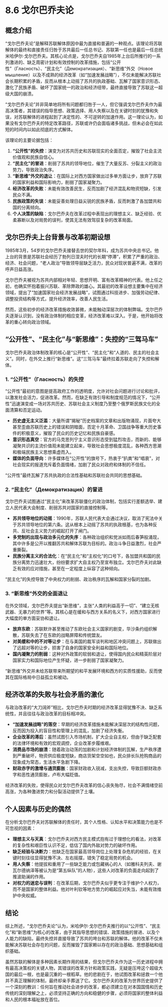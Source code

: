 # 8.6 戈尔巴乔夫论

## 概念介绍

“戈尔巴乔夫论”是解释苏联解体原因中最为直接和普遍的一种观点。该理论将苏联解体的最终和直接责任归咎于苏共最后一任总书记、苏联第一任也是最后一任总统米哈伊尔·戈尔巴乔夫。其核心论点是，戈尔巴乔夫自1985年上台后所推行的一系列激进的、缺乏周密计划和有效控制的改革措施，包括“公开性”（Гласность）、“民主化”（Демократизация）、“新思维”外交（Новое мышление）以及不成熟的经济改革（如“加速发展战略”），不仅未能解决苏联社会长期积累的矛盾，反而从根本上动摇了苏共的执政基础、瓦解了国家意识形态、激化了民族矛盾、破坏了国家统一的政治和经济纽带，最终直接导致了苏联这一超级大国的崩溃。

“戈尔巴乔夫论”并非简单地将所有问题都归咎于一人，但它强调戈尔巴乔夫作为最高决策者，其错误的指导思想、政策选择、用人失察以及在关键时刻的犹豫和失误，对苏联解体的进程起到了决定性的、不可逆转的加速作用。这一理论认为，如果没有戈尔巴乔夫的特定改革路径，苏联或许仍会面临诸多挑战，但未必会在如此短的时间内以如此彻底的方式解体。

该理论的主要论据包括：

1.  **“公开性”的失控**：演变为对苏共历史和苏联现实的全面否定，摧毁了社会主流价值观和民族自信心。
2.  **“民主化”的冒进**：削弱了苏共的领导地位，催生了大量反苏、分裂主义的政治势力，导致政治失序。
3.  **“新思维”外交的退让**：在国际上对西方国家做出过多单方面让步，放弃了苏联的国家利益和国际影响力，削弱了国家凝聚力。
4.  **经济改革的失败**：未能有效改善民生，反而加剧了经济混乱和物资短缺，引发民众不满。
5.  **民族政策的失误**：未能妥善处理日益尖锐的民族矛盾，反而刺激了各加盟共和国的分离倾向。
6.  **个人决策的缺陷**：戈尔巴乔夫在改革过程中表现出的理想主义、缺乏经验、优柔寡断以及对局势的误判，使其无法有效驾驭复杂的改革局面。

## 戈尔巴乔夫上台背景与改革初期设想

1985年3月，54岁的戈尔巴乔夫接替去世的契尔年科，成为苏共中央总书记。他上台的背景是苏联社会经历了勃列日涅夫时代的长期“停滞”，积累了严重的政治、经济、社会问题，“老人政治”导致领导层缺乏活力，民众对现状普遍不满，改革的呼声日益高涨。

戈尔巴乔夫被视为苏共内部相对年轻、思想开明、富有改革精神的代表。他上任之初，也确实怀抱着振兴苏联、革除弊政的雄心。其最初的改革设想主要集中在经济领域，提出了“加速国家社会经济发展战略”，试图通过科技进步、加强劳动纪律、调整投资结构等方式，提升经济效率，改善人民生活。

然而，这些初步的经济改革措施收效甚微，未能触动深层次的体制弊端。戈尔巴乔夫逐渐认识到，没有政治体制的相应变革，经济改革难以深入。于是，他开始将改革的重心转向政治领域。

## “公开性”、“民主化”与“新思维”：失控的“三驾马车”

戈尔巴乔夫政治体制改革的核心是“公开性”、“民主化”和“人道的、民主的社会主义”。同时，在外交上推行“新思维”。这“三驾马车”最终拉着苏联走向了失控和解体。

### 1. “公开性”（Гласность）的失控

“公开性”最初的意图是提高政府工作的透明度，允许对社会问题进行讨论和批评，以激发社会活力，促进改革。然而，在缺乏有效引导和制度规范的情况下，“公开性”迅速演变成一场对苏共历史、苏联社会主义制度乃至整个俄罗斯民族文化的全面清算和否定运动。

*   **历史虚无主义泛滥**：大量所谓“揭秘”历史档案的文章和出版物涌现，片面夸大甚至歪曲苏联历史上的错误和阴暗面，否定十月革命、卫国战争等重大历史事件的积极意义，摧毁了民众的历史记忆和民族自豪感。
*   **意识形态真空**：官方的马克思列宁主义意识形态受到猛烈攻击，而新的、能够凝聚共识的主流价值观未能建立起来，导致社会思想极度混乱，各种西方思潮和极端民族主义思想乘虚而入。
*   **媒体的负面导向**：许多媒体在“公开性”的旗号下，热衷于“扒粪”和“唱衰”，对社会现实的报道充斥着负面情绪，加剧了民众对政府和体制的不信任。

“公开性”最终瓦解了苏共执政的合法性基础和苏联社会共同的思想基础。

### 2. “民主化”（Демократизация）的冒进

戈尔巴乔夫试图通过“民主化”来改革苏联僵化的政治体制，包括实行差额选举、建立人民代表大会制度、削弱苏共对国家的直接控制等。

*   **苏共领导地位的动摇**：1990年，苏联人民代表大会通过决议，取消了宪法中关于苏共领导地位的第六条。这从根本上动摇了苏共的执政根基，也为各种反共、反社会主义势力的崛起打开了闸门。
*   **多党制的出现与政治多元化的失序**：各种政治组织和党派如雨后春笋般涌现，其中许多是公开以推翻苏共和解体苏联为目标的。政治斗争日益激烈，社会严重撕裂。
*   **民族分离主义的合法化**：在“民主化”和“主权化”的口号下，各加盟共和国的民族分离势力迅速壮大，纷纷要求扩大自主权乃至宣布独立。戈尔巴乔夫对此缺乏有效的应对措施，甚至在一定程度上纵容了这种倾向。

“民主化”的失控导致了中央权力的削弱、政治秩序的瓦解和国家分裂的加剧。

### 3. “新思维”外交的全面退让

在外交领域，戈尔巴乔夫提出“新思维”，主张“人类的利益高于一切”、“建立无核武器、无暴力的世界”等。其核心是在缓和与西方关系的名义下，对西方国家进行大幅度的单方面妥协和退让。

*   **放弃东欧**：苏联默许甚至推动了东欧社会主义国家的剧变，华沙条约组织解散，苏联失去了在东欧的战略屏障和传统盟友。
*   **对美缓和中的不对等让步**：在与美国的裁军谈判和地区冲突问题上，苏联做出了远超对等的让步，损害了自身的国家安全利益和国际地位。
*   **国内凝聚力的削弱**：这种对外政策的软弱和退让，使得国内民众和精英阶层对国家实力和国际地位产生怀疑，进一步削弱了国家凝聚力。

“新思维”外交并未给苏联带来所期望的和平发展环境和西方的实质性援助，反而使其在国际格局中日益孤立和被动。

## 经济改革的失败与社会矛盾的激化

与政治改革的“大刀阔斧”相比，戈尔巴乔夫时期的经济改革显得犹豫不决、缺乏系统性，并且往往与政治改革的目标相冲突。

*   **“加速发展战略”的落空**：早期的经济改革措施未能解决深层次的结构性问题，反而因为投入的盲目性和管理上的混乱，加剧了经济失衡。
*   **企业改革的滞后**：虽然试图引入市场机制，扩大企业自主权，但由于缺乏配套的法律环境和有效的宏观调控，企业改革步履维艰。
*   **消费品市场的崩溃**：随着政治动荡的加剧和计划经济体制的瓦解，生产秩序遭到严重破坏，物资供应极度短缺，商店货架空空如也，民众排长队抢购商品的现象成为常态，生活水平急剧下降。
*   **财政赤字的激增与通货膨胀**：国家财政收入锐减，支出失控，导致巨额财政赤字和恶性通货膨胀，卢布大幅贬值。

经济改革的失败，使得民众对戈尔巴乔夫改革的信心丧失殆尽，社会不满情绪空前高涨，为各种激进势力和分裂活动提供了土壤。

## 个人因素与历史的偶然

在分析戈尔巴乔夫对苏联解体的责任时，其个人性格、认知水平和决策能力也是不可忽视的因素：

*   **理想主义与天真**：戈尔巴乔夫对西方民主模式抱有过于理想化的看法，对改革的复杂性和艰巨性认识不足，低估了国内外敌对势力的破坏作用。
*   **缺乏经验与决断力**：他缺乏在国家最高领导岗位上处理复杂危机的经验，在关键时刻往往显得犹豫不决、左右摇摆，错失了稳定局势的机会。
*   **用人失察**：他提拔和重用了一些缺乏能力或包藏祸心的人（如雅科夫列夫、谢瓦尔德纳泽等被认为是“第五纵队”的人物），这些人对改革的负面走向起到了推波助澜的作用。
*   **对权力的迷恋与误判**：在改革后期，戈尔巴乔夫似乎更专注于维护个人权力，而不是国家的整体利益。他对叶利钦等地方势力的崛起应对失当，未能有效维护中央权威。

## 结论

综上所述，“戈尔巴乔夫论”认为，米哈伊尔·戈尔巴乔夫推行的以“公开性”、“民主化”和“新思维”为核心的改革，由于其指导思想的错误、政策措施的冒进、以及个人能力的缺陷，最终失控并直接导致了苏共的垮台和苏联的解体。他的改革不仅未能解决苏联社会存在的问题，反而摧毁了国家赖以存在的政治基础、思想基础和组织基础。

虽然苏联的解体是多种因素长期作用的结果，但戈尔巴乔夫作为这一历史进程中拥有最高决策权的关键人物，其错误的改革方针和政策实践，无疑是压垮这个超级大国的最后一根，也是最沉重的一根稻草。他的悲剧在于，他试图改革和拯救一个他并不真正理解的体制，最终却亲手葬送了它。戈尔巴乔夫的改革为世界历史提供了一个深刻的教训：任何旨在推动社会进步的改革，都必须建立在对本国国情和历史传统的深刻理解之上，必须坚持正确的方向和稳健的步骤，必须将国家的整体利益和人民的根本福祉放在首位。